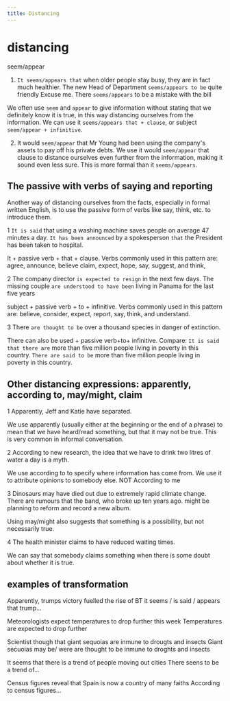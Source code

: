 ```yaml
---
title: Distancing
---
```


# distancing

seem/appear

1. `It seems/appears that` when older people stay busy, they are in fact much healthier.
   The new Head of Department `seems/appears to be` quite friendly
   Excuse me. There `seems/appears` to be a mistake with the bill

We often use `seem` and `appear` to give information without stating that we definitely know it is true, in this way distancing ourselves from the information.
We can use it `seems/appears that + clause`, or subject `seem/appear + infinitive`.

2. It would `seem/appear` that Mr Young had been using the company's assets to pay off his private debts.
   We use it would `seem/appear` that clause to distance ourselves even further from the information, making it sound even less sure. This is more formal than it `seems/appears`.

## The passive with verbs of saying and reporting

Another way of distancing ourselves from the facts, especially in formal written English, is to use the passive form of verbs like say, think, etc. to introduce them.

1 `It is said` that using a washing machine saves people on average 47 minutes a day.
`It has been announced` by a spokesperson `that` the President has been taken to hospital.

It + passive verb + that + clause.
Verbs commonly used in this pattern are: agree, announce, believe claim, expect, hope, say, suggest, and think,

2 The company director `is expected to resign` in the next few days.
The missing couple `are understood to have been` living in Panama for the last five years

subject + passive verb + to + infinitive.
Verbs commonly used in this pattern are: believe, consider, expect, report, say, think, and understand.

3 There `are thought to be` over a thousand species in danger of extinction.

There can also be used + passive verb+to+ infinitive. Compare:
`It is said that there are` more than five million people living in poverty in this country.
`There are said to be` more than five million people living in poverty in this country.

## Other distancing expressions: apparently, according to, may/might, claim

1 Apparently, Jeff and Katie have separated.

We use apparently (usually either at the beginning or the end of a phrase) to mean that we have heard/read something, but that it may not be true. This is very common in informal conversation.

2 According to new research, the idea that we have to drink two litres of water a day is a myth.

We use according to to specify where information has come from. We use it to attribute opinions to somebody else. NOT According to me

3 Dinosaurs may have died out due to extremely rapid climate change. There are rumours that the band, who broke up ten years ago. might be planning to reform and record a new album.

Using may/might also suggests that something is a possibility, but not necessarily true.

4 The health minister claims to have reduced waiting times.

We can say that somebody claims something when there is some doubt about whether it is true.

## examples of transformation

Apparently, trumps victory fuelled the rise of BT
it seems / is said / appears that trump...

Meteorologists expect temperatures to drop further this week
Temperatures are expected to drop further

Scientist though that giant sequoias are inmune to drougts and insects
Giant secuoias may be/ were are thought to be inmune to droghts and insects

It seems that there is a trend of people moving out cities
There seens to be a trend of...

Census figures reveal that Spain is now a country of many faiths
According to census figures...
